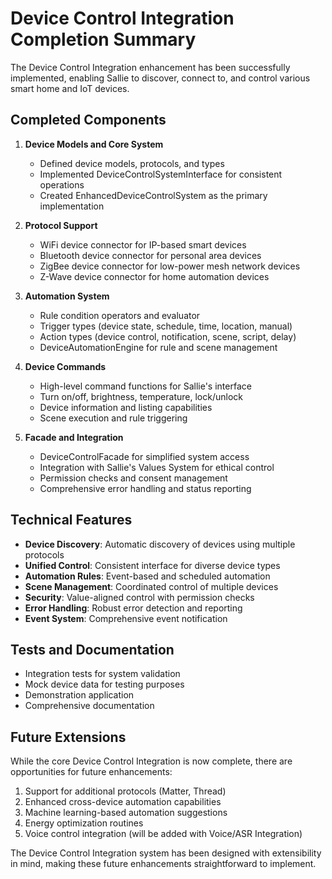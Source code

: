 # Device Control Integration Completion Summary

The Device Control Integration enhancement has been successfully implemented, enabling Sallie to discover, connect to, and control various smart home and IoT devices.

## Completed Components

1. **Device Models and Core System**
   - Defined device models, protocols, and types
   - Implemented DeviceControlSystemInterface for consistent operations
   - Created EnhancedDeviceControlSystem as the primary implementation

2. **Protocol Support**
   - WiFi device connector for IP-based smart devices
   - Bluetooth device connector for personal area devices
   - ZigBee device connector for low-power mesh network devices
   - Z-Wave device connector for home automation devices

3. **Automation System**
   - Rule condition operators and evaluator
   - Trigger types (device state, schedule, time, location, manual)
   - Action types (device control, notification, scene, script, delay)
   - DeviceAutomationEngine for rule and scene management

4. **Device Commands**
   - High-level command functions for Sallie's interface
   - Turn on/off, brightness, temperature, lock/unlock
   - Device information and listing capabilities
   - Scene execution and rule triggering

5. **Facade and Integration**
   - DeviceControlFacade for simplified system access
   - Integration with Sallie's Values System for ethical control
   - Permission checks and consent management
   - Comprehensive error handling and status reporting

## Technical Features

- **Device Discovery**: Automatic discovery of devices using multiple protocols
- **Unified Control**: Consistent interface for diverse device types
- **Automation Rules**: Event-based and scheduled automation
- **Scene Management**: Coordinated control of multiple devices
- **Security**: Value-aligned control with permission checks
- **Error Handling**: Robust error detection and reporting
- **Event System**: Comprehensive event notification

## Tests and Documentation

- Integration tests for system validation
- Mock device data for testing purposes
- Demonstration application
- Comprehensive documentation

## Future Extensions

While the core Device Control Integration is now complete, there are opportunities for future enhancements:

1. Support for additional protocols (Matter, Thread)
2. Enhanced cross-device automation capabilities
3. Machine learning-based automation suggestions
4. Energy optimization routines
5. Voice control integration (will be added with Voice/ASR Integration)

The Device Control Integration system has been designed with extensibility in mind, making these future enhancements straightforward to implement.
